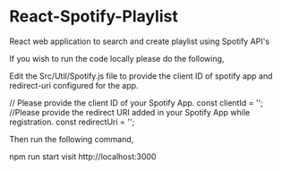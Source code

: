 # React-Spotify-Playlist
React web application to search and create playlist using Spotify  API's

If you wish to run the code locally please do the following,

Edit the Src/Util/Spotify.js file to provide the client ID of spotify app and  redirect-uri configured for the app.

// Please provide the client ID of your Spotify App.
const clientId = '';
//Please provide the redirect URI added in your Spotify App while registration.
const redirectUri = '';

Then run the following command,

npm run start
visit http://localhost:3000
